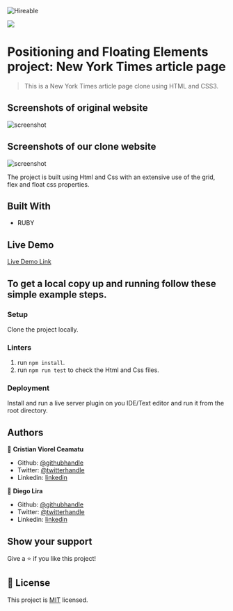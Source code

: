 ![Hireable](https://img.shields.io/badge/Hireable-yes-success)

![](https://img.shields.io/badge/-Microverse%20projects-blueviolet)
# Positioning and Floating Elements project: New York Times article page

> This is a New York Times article page clone using HTML and CSS3.

## Screenshots of original website

![screenshot](./app-screenshot-original-full.png)

## Screenshots of our clone website

![screenshot](./app-screenshot-clone-full.png)


The project is built using Html and Css with an extensive use of the grid, flex and float css properties.

## Built With

- RUBY

## Live Demo

[Live Demo Link](https://raw.githack.com/cristianCeamatu/microverse-new-york-times-article-page/adding-article-page/index.html)

## To get a local copy up and running follow these simple example steps.

### Setup

Clone the project locally.

### Linters

1. run `npm install`.
2. run `npm run test` to check the Html and Css files.

### Deployment

Install and run a live server plugin on you IDE/Text editor and run it from the root directory.

## Authors

👤 **Cristian Viorel Ceamatu**

- Github: [@githubhandle](https://github.com/cristianCeamatu)
- Twitter: [@twitterhandle](https://twitter.com/CeamatuV)
- Linkedin: [linkedin](https://www.linkedin.com/in/ceamatu-cristian-viorel-7a5469136/)

👤 **Diego Lira**

- Github: [@githubhandle](https://github.com/lirad)
- Twitter: [@twitterhandle](https://twitter.com/lirad)
- Linkedin: [linkedin](https://www.linkedin.com/in/diegoalira/)

## Show your support

Give a ⭐️ if you like this project!

## 📝 License

This project is [MIT](lic.url) licensed.
